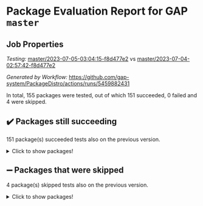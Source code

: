 # Package Evaluation Report for GAP `master`

## Job Properties

*Testing:* [master/2023-07-05-03:04:15-f8d477e2](https://github.com/gap-system/PackageDistro/blob/data/reports/master/2023-07-05-03:04:15-f8d477e2) vs [master/2023-07-04-02:57:42-f8d477e2](https://github.com/gap-system/PackageDistro/blob/data/reports/master/2023-07-04-02:57:42-f8d477e2)

*Generated by Workflow:* https://github.com/gap-system/PackageDistro/actions/runs/5459882431

In total, 155 packages were tested, out of which 151 succeeded, 0 failed and 4 were skipped.

## :heavy_check_mark: Packages still succeeding

151 package(s) succeeded tests also on the previous version.
<details><summary>Click to show packages!</summary>

- 4ti2interface 2023.02-04 [(success)](https://github.com/gap-system/PackageDistro/actions/runs/5459882431/jobs/9936477396)
- ace 5.6.2 [(success)](https://github.com/gap-system/PackageDistro/actions/runs/5459882431/jobs/9936477467)
- aclib 1.3.2 [(success)](https://github.com/gap-system/PackageDistro/actions/runs/5459882431/jobs/9936477546)
- agt 0.3.1 [(success)](https://github.com/gap-system/PackageDistro/actions/runs/5459882431/jobs/9936477625)
- alnuth 3.2.1 [(success)](https://github.com/gap-system/PackageDistro/actions/runs/5459882431/jobs/9936477698)
- anupq 3.3.0 [(success)](https://github.com/gap-system/PackageDistro/actions/runs/5459882431/jobs/9936477771)
- atlasrep 2.1.6 [(success)](https://github.com/gap-system/PackageDistro/actions/runs/5459882431/jobs/9936477841)
- autodoc 2023.06.19 [(success)](https://github.com/gap-system/PackageDistro/actions/runs/5459882431/jobs/9936477907)
- automata 1.15 [(success)](https://github.com/gap-system/PackageDistro/actions/runs/5459882431/jobs/9936477973)
- automgrp 1.3.2 [(success)](https://github.com/gap-system/PackageDistro/actions/runs/5459882431/jobs/9936478027)
- autpgrp 1.11 [(success)](https://github.com/gap-system/PackageDistro/actions/runs/5459882431/jobs/9936478093)
- cap 2023.06-08 [(success)](https://github.com/gap-system/PackageDistro/actions/runs/5459882431/jobs/9936478157)
- caratinterface 2.3.5 [(success)](https://github.com/gap-system/PackageDistro/actions/runs/5459882431/jobs/9936478238)
- cddinterface 2022.11.01 [(success)](https://github.com/gap-system/PackageDistro/actions/runs/5459882431/jobs/9936478302)
- circle 1.6.6 [(success)](https://github.com/gap-system/PackageDistro/actions/runs/5459882431/jobs/9936478368)
- classicpres 1.22 [(success)](https://github.com/gap-system/PackageDistro/actions/runs/5459882431/jobs/9936478438)
- cohomolo 1.6.11 [(success)](https://github.com/gap-system/PackageDistro/actions/runs/5459882431/jobs/9936478500)
- congruence 1.2.5 [(success)](https://github.com/gap-system/PackageDistro/actions/runs/5459882431/jobs/9936478548)
- corelg 1.56 [(success)](https://github.com/gap-system/PackageDistro/actions/runs/5459882431/jobs/9936478612)
- crime 1.6 [(success)](https://github.com/gap-system/PackageDistro/actions/runs/5459882431/jobs/9936478673)
- crisp 1.4.6 [(success)](https://github.com/gap-system/PackageDistro/actions/runs/5459882431/jobs/9936478735)
- crypting 0.10.4 [(success)](https://github.com/gap-system/PackageDistro/actions/runs/5459882431/jobs/9936478798)
- cryst 4.1.26 [(success)](https://github.com/gap-system/PackageDistro/actions/runs/5459882431/jobs/9936478868)
- crystcat 1.1.10 [(success)](https://github.com/gap-system/PackageDistro/actions/runs/5459882431/jobs/9936478939)
- ctbllib 1.3.6 [(success)](https://github.com/gap-system/PackageDistro/actions/runs/5459882431/jobs/9936478992)
- cubefree 1.19 [(success)](https://github.com/gap-system/PackageDistro/actions/runs/5459882431/jobs/9936479047)
- curlinterface 2.3.2 [(success)](https://github.com/gap-system/PackageDistro/actions/runs/5459882431/jobs/9936479118)
- cvec 2.8.1 [(success)](https://github.com/gap-system/PackageDistro/actions/runs/5459882431/jobs/9936479180)
- datastructures 0.3.0 [(success)](https://github.com/gap-system/PackageDistro/actions/runs/5459882431/jobs/9936479247)
- deepthought 1.0.6 [(success)](https://github.com/gap-system/PackageDistro/actions/runs/5459882431/jobs/9936479308)
- design 1.8 [(success)](https://github.com/gap-system/PackageDistro/actions/runs/5459882431/jobs/9936479381)
- difsets 2.3.1 [(success)](https://github.com/gap-system/PackageDistro/actions/runs/5459882431/jobs/9936479446)
- digraphs 1.6.2 [(success)](https://github.com/gap-system/PackageDistro/actions/runs/5459882431/jobs/9936479501)
- edim 1.3.7 [(success)](https://github.com/gap-system/PackageDistro/actions/runs/5459882431/jobs/9936479579)
- example 4.3.4 [(success)](https://github.com/gap-system/PackageDistro/actions/runs/5459882431/jobs/9936479654)
- examplesforhomalg 2023.02-04 [(success)](https://github.com/gap-system/PackageDistro/actions/runs/5459882431/jobs/9936479719)
- factint 1.6.3 [(success)](https://github.com/gap-system/PackageDistro/actions/runs/5459882431/jobs/9936479800)
- ferret 1.0.9 [(success)](https://github.com/gap-system/PackageDistro/actions/runs/5459882431/jobs/9936479871)
- fga 1.5.0 [(success)](https://github.com/gap-system/PackageDistro/actions/runs/5459882431/jobs/9936479941)
- fining 1.5.5 [(success)](https://github.com/gap-system/PackageDistro/actions/runs/5459882431/jobs/9936479988)
- float 1.0.3 [(success)](https://github.com/gap-system/PackageDistro/actions/runs/5459882431/jobs/9936480055)
- format 1.4.3 [(success)](https://github.com/gap-system/PackageDistro/actions/runs/5459882431/jobs/9936480125)
- forms 1.2.9 [(success)](https://github.com/gap-system/PackageDistro/actions/runs/5459882431/jobs/9936480190)
- fplsa 1.2.6 [(success)](https://github.com/gap-system/PackageDistro/actions/runs/5459882431/jobs/9936480254)
- fr 2.4.12 [(success)](https://github.com/gap-system/PackageDistro/actions/runs/5459882431/jobs/9936480345)
- francy 2.0.3 [(success)](https://github.com/gap-system/PackageDistro/actions/runs/5459882431/jobs/9936480424)
- fwtree 1.3 [(success)](https://github.com/gap-system/PackageDistro/actions/runs/5459882431/jobs/9936480497)
- gapdoc 1.6.6 [(success)](https://github.com/gap-system/PackageDistro/actions/runs/5459882431/jobs/9936480576)
- gauss 2023.02-04 [(success)](https://github.com/gap-system/PackageDistro/actions/runs/5459882431/jobs/9936480633)
- gaussforhomalg 2023.02-04 [(success)](https://github.com/gap-system/PackageDistro/actions/runs/5459882431/jobs/9936480702)
- gbnp 1.0.5 [(success)](https://github.com/gap-system/PackageDistro/actions/runs/5459882431/jobs/9936480773)
- generalizedmorphismsforcap 2023.03-01 [(success)](https://github.com/gap-system/PackageDistro/actions/runs/5459882431/jobs/9936480844)
- genss 1.6.8 [(success)](https://github.com/gap-system/PackageDistro/actions/runs/5459882431/jobs/9936480921)
- gradedmodules 2023.02-04 [(success)](https://github.com/gap-system/PackageDistro/actions/runs/5459882431/jobs/9936481013)
- gradedringforhomalg 2023.02-04 [(success)](https://github.com/gap-system/PackageDistro/actions/runs/5459882431/jobs/9936481090)
- grape 4.9.0 [(success)](https://github.com/gap-system/PackageDistro/actions/runs/5459882431/jobs/9936481180)
- groupoids 1.73 [(success)](https://github.com/gap-system/PackageDistro/actions/runs/5459882431/jobs/9936481263)
- grpconst 2.6.4 [(success)](https://github.com/gap-system/PackageDistro/actions/runs/5459882431/jobs/9936481328)
- guarana 0.96.3 [(success)](https://github.com/gap-system/PackageDistro/actions/runs/5459882431/jobs/9936481411)
- guava 3.18 [(success)](https://github.com/gap-system/PackageDistro/actions/runs/5459882431/jobs/9936481485)
- hap 1.56 [(success)](https://github.com/gap-system/PackageDistro/actions/runs/5459882431/jobs/9936481567)
- hapcryst 0.1.15 [(success)](https://github.com/gap-system/PackageDistro/actions/runs/5459882431/jobs/9936481630)
- hecke 1.5.3 [(success)](https://github.com/gap-system/PackageDistro/actions/runs/5459882431/jobs/9936481701)
- help 3.5 [(success)](https://github.com/gap-system/PackageDistro/actions/runs/5459882431/jobs/9936481781)
- homalg 2023.02-05 [(success)](https://github.com/gap-system/PackageDistro/actions/runs/5459882431/jobs/9936481850)
- homalgtocas 2023.02-04 [(success)](https://github.com/gap-system/PackageDistro/actions/runs/5459882431/jobs/9936481924)
- idrel 2.45 [(success)](https://github.com/gap-system/PackageDistro/actions/runs/5459882431/jobs/9936481987)
- images 1.3.1 [(success)](https://github.com/gap-system/PackageDistro/actions/runs/5459882431/jobs/9936482060)
- intpic 0.3.0 [(success)](https://github.com/gap-system/PackageDistro/actions/runs/5459882431/jobs/9936482115)
- io 4.8.1 [(success)](https://github.com/gap-system/PackageDistro/actions/runs/5459882431/jobs/9936482185)
- io_forhomalg 2023.02-04 [(success)](https://github.com/gap-system/PackageDistro/actions/runs/5459882431/jobs/9936482260)
- irredsol 1.4.4 [(success)](https://github.com/gap-system/PackageDistro/actions/runs/5459882431/jobs/9936482379)
- json 2.1.1 [(success)](https://github.com/gap-system/PackageDistro/actions/runs/5459882431/jobs/9936482473)
- jupyterkernel 1.5.0 [(success)](https://github.com/gap-system/PackageDistro/actions/runs/5459882431/jobs/9936482548)
- jupyterviz 1.5.6 [(success)](https://github.com/gap-system/PackageDistro/actions/runs/5459882431/jobs/9936482605)
- kan 1.35 [(success)](https://github.com/gap-system/PackageDistro/actions/runs/5459882431/jobs/9936482673)
- kbmag 1.5.11 [(success)](https://github.com/gap-system/PackageDistro/actions/runs/5459882431/jobs/9936482760)
- laguna 3.9.6 [(success)](https://github.com/gap-system/PackageDistro/actions/runs/5459882431/jobs/9936482834)
- liealgdb 2.2.1 [(success)](https://github.com/gap-system/PackageDistro/actions/runs/5459882431/jobs/9936482905)
- liepring 2.8 [(success)](https://github.com/gap-system/PackageDistro/actions/runs/5459882431/jobs/9936483004)
- liering 2.4.2 [(success)](https://github.com/gap-system/PackageDistro/actions/runs/5459882431/jobs/9936483076)
- linearalgebraforcap 2023.06-02 [(success)](https://github.com/gap-system/PackageDistro/actions/runs/5459882431/jobs/9936483157)
- localizeringforhomalg 2023.02-04 [(success)](https://github.com/gap-system/PackageDistro/actions/runs/5459882431/jobs/9936483228)
- loops 3.4.3 [(success)](https://github.com/gap-system/PackageDistro/actions/runs/5459882431/jobs/9936483305)
- lpres 1.0.3 [(success)](https://github.com/gap-system/PackageDistro/actions/runs/5459882431/jobs/9936483394)
- majoranaalgebras 1.5.1 [(success)](https://github.com/gap-system/PackageDistro/actions/runs/5459882431/jobs/9936483469)
- mapclass 1.4.6 [(success)](https://github.com/gap-system/PackageDistro/actions/runs/5459882431/jobs/9936483554)
- matgrp 0.70 [(success)](https://github.com/gap-system/PackageDistro/actions/runs/5459882431/jobs/9936483632)
- matricesforhomalg 2023.02-04 [(success)](https://github.com/gap-system/PackageDistro/actions/runs/5459882431/jobs/9936483715)
- modisom 2.5.4 [(success)](https://github.com/gap-system/PackageDistro/actions/runs/5459882431/jobs/9936483790)
- modulepresentationsforcap 2023.06-02 [(success)](https://github.com/gap-system/PackageDistro/actions/runs/5459882431/jobs/9936483842)
- modules 2023.02-04 [(success)](https://github.com/gap-system/PackageDistro/actions/runs/5459882431/jobs/9936483919)
- monoidalcategories 2023.05-03 [(success)](https://github.com/gap-system/PackageDistro/actions/runs/5459882431/jobs/9936483977)
- nconvex 2022.09-01 [(success)](https://github.com/gap-system/PackageDistro/actions/runs/5459882431/jobs/9936484039)
- nilmat 1.4.2 [(success)](https://github.com/gap-system/PackageDistro/actions/runs/5459882431/jobs/9936484121)
- nock 1.5 [(success)](https://github.com/gap-system/PackageDistro/actions/runs/5459882431/jobs/9936484189)
- normalizinterface 1.3.6 [(success)](https://github.com/gap-system/PackageDistro/actions/runs/5459882431/jobs/9936484274)
- nq 2.5.10 [(success)](https://github.com/gap-system/PackageDistro/actions/runs/5459882431/jobs/9936484350)
- numericalsgps 1.3.1 [(success)](https://github.com/gap-system/PackageDistro/actions/runs/5459882431/jobs/9936484426)
- openmath 11.5.3 [(success)](https://github.com/gap-system/PackageDistro/actions/runs/5459882431/jobs/9936484482)
- orb 4.9.0 [(success)](https://github.com/gap-system/PackageDistro/actions/runs/5459882431/jobs/9936484541)
- packagemanager 1.4.1 [(success)](https://github.com/gap-system/PackageDistro/actions/runs/5459882431/jobs/9936484603)
- patternclass 2.4.3 [(success)](https://github.com/gap-system/PackageDistro/actions/runs/5459882431/jobs/9936484662)
- permut 2.0.4 [(success)](https://github.com/gap-system/PackageDistro/actions/runs/5459882431/jobs/9936484722)
- polenta 1.3.10 [(success)](https://github.com/gap-system/PackageDistro/actions/runs/5459882431/jobs/9936484787)
- polymaking 0.8.6 [(success)](https://github.com/gap-system/PackageDistro/actions/runs/5459882431/jobs/9936484837)
- primgrp 3.4.4 [(success)](https://github.com/gap-system/PackageDistro/actions/runs/5459882431/jobs/9936484899)
- profiling 2.5.4 [(success)](https://github.com/gap-system/PackageDistro/actions/runs/5459882431/jobs/9936484973)
- qpa 1.34 [(success)](https://github.com/gap-system/PackageDistro/actions/runs/5459882431/jobs/9936485036)
- quagroup 1.8.3 [(success)](https://github.com/gap-system/PackageDistro/actions/runs/5459882431/jobs/9936485097)
- radiroot 2.9 [(success)](https://github.com/gap-system/PackageDistro/actions/runs/5459882431/jobs/9936485171)
- rcwa 4.7.1 [(success)](https://github.com/gap-system/PackageDistro/actions/runs/5459882431/jobs/9936485227)
- rds 1.8 [(success)](https://github.com/gap-system/PackageDistro/actions/runs/5459882431/jobs/9936485295)
- recog 1.4.2 [(success)](https://github.com/gap-system/PackageDistro/actions/runs/5459882431/jobs/9936485359)
- repndecomp 1.3.0 [(success)](https://github.com/gap-system/PackageDistro/actions/runs/5459882431/jobs/9936485429)
- repsn 3.1.1 [(success)](https://github.com/gap-system/PackageDistro/actions/runs/5459882431/jobs/9936485492)
- resclasses 4.7.3 [(success)](https://github.com/gap-system/PackageDistro/actions/runs/5459882431/jobs/9936485581)
- ringsforhomalg 2023.02-05 [(success)](https://github.com/gap-system/PackageDistro/actions/runs/5459882431/jobs/9936485653)
- sco 2023.02-04 [(success)](https://github.com/gap-system/PackageDistro/actions/runs/5459882431/jobs/9936485732)
- scscp 2.4.1 [(success)](https://github.com/gap-system/PackageDistro/actions/runs/5459882431/jobs/9936485804)
- semigroups 5.2.1 [(success)](https://github.com/gap-system/PackageDistro/actions/runs/5459882431/jobs/9936485865)
- sglppow 2.3 [(success)](https://github.com/gap-system/PackageDistro/actions/runs/5459882431/jobs/9936485926)
- sgpviz 0.999.5 [(success)](https://github.com/gap-system/PackageDistro/actions/runs/5459882431/jobs/9936485988)
- simpcomp 2.1.14 [(success)](https://github.com/gap-system/PackageDistro/actions/runs/5459882431/jobs/9936486047)
- singular 2023.02.09 [(success)](https://github.com/gap-system/PackageDistro/actions/runs/5459882431/jobs/9936486119)
- sl2reps 1.1 [(success)](https://github.com/gap-system/PackageDistro/actions/runs/5459882431/jobs/9936486194)
- sla 1.5.3 [(success)](https://github.com/gap-system/PackageDistro/actions/runs/5459882431/jobs/9936486268)
- smallgrp 1.5.3 [(success)](https://github.com/gap-system/PackageDistro/actions/runs/5459882431/jobs/9936486347)
- smallsemi 0.6.13 [(success)](https://github.com/gap-system/PackageDistro/actions/runs/5459882431/jobs/9936486411)
- sonata 2.9.6 [(success)](https://github.com/gap-system/PackageDistro/actions/runs/5459882431/jobs/9936486482)
- sophus 1.27 [(success)](https://github.com/gap-system/PackageDistro/actions/runs/5459882431/jobs/9936486545)
- spinsym 1.5.2 [(success)](https://github.com/gap-system/PackageDistro/actions/runs/5459882431/jobs/9936486624)
- standardff 0.9.4 [(success)](https://github.com/gap-system/PackageDistro/actions/runs/5459882431/jobs/9936486680)
- symbcompcc 1.3.2 [(success)](https://github.com/gap-system/PackageDistro/actions/runs/5459882431/jobs/9936486749)
- thelma 1.3 [(success)](https://github.com/gap-system/PackageDistro/actions/runs/5459882431/jobs/9936486810)
- tomlib 1.2.9 [(success)](https://github.com/gap-system/PackageDistro/actions/runs/5459882431/jobs/9936486872)
- toolsforhomalg 2023.05-01 [(success)](https://github.com/gap-system/PackageDistro/actions/runs/5459882431/jobs/9936486930)
- toric 1.9.5 [(success)](https://github.com/gap-system/PackageDistro/actions/runs/5459882431/jobs/9936487016)
- toricvarieties 2022.07.13 [(success)](https://github.com/gap-system/PackageDistro/actions/runs/5459882431/jobs/9936487105)
- transgrp 3.6.4 [(success)](https://github.com/gap-system/PackageDistro/actions/runs/5459882431/jobs/9936487178)
- ugaly 4.0.3 [(success)](https://github.com/gap-system/PackageDistro/actions/runs/5459882431/jobs/9936487243)
- unipot 1.5 [(success)](https://github.com/gap-system/PackageDistro/actions/runs/5459882431/jobs/9936487314)
- unitlib 4.2.0 [(success)](https://github.com/gap-system/PackageDistro/actions/runs/5459882431/jobs/9936487392)
- utils 0.82 [(success)](https://github.com/gap-system/PackageDistro/actions/runs/5459882431/jobs/9936487467)
- uuid 0.7 [(success)](https://github.com/gap-system/PackageDistro/actions/runs/5459882431/jobs/9936487526)
- walrus 0.9991 [(success)](https://github.com/gap-system/PackageDistro/actions/runs/5459882431/jobs/9936487613)
- wedderga 4.10.4 [(success)](https://github.com/gap-system/PackageDistro/actions/runs/5459882431/jobs/9936487669)
- xmod 2.91 [(success)](https://github.com/gap-system/PackageDistro/actions/runs/5459882431/jobs/9936487731)
- xmodalg 1.23 [(success)](https://github.com/gap-system/PackageDistro/actions/runs/5459882431/jobs/9936487813)
- yangbaxter 0.10.3 [(success)](https://github.com/gap-system/PackageDistro/actions/runs/5459882431/jobs/9936487884)
- zeromqinterface 0.14 [(success)](https://github.com/gap-system/PackageDistro/actions/runs/5459882431/jobs/9936487940)
</details>

## :heavy_minus_sign: Packages that were skipped

4 package(s) skipped tests also on the previous version.
<details><summary>Click to show packages!</summary>

- browse 1.8.21 [(skipped)](https://github.com/gap-system/PackageDistro/actions/runs/5459882431/jobs/9936308879)
- itc 1.5.1 [(skipped)](https://github.com/gap-system/PackageDistro/actions/runs/5459882431/jobs/9936308879)
- polycyclic 2.16 [(skipped)](https://github.com/gap-system/PackageDistro/actions/runs/5459882431/jobs/9936308879)
- xgap 4.31 [(skipped)](https://github.com/gap-system/PackageDistro/actions/runs/5459882431/jobs/9936308879)
</details>


